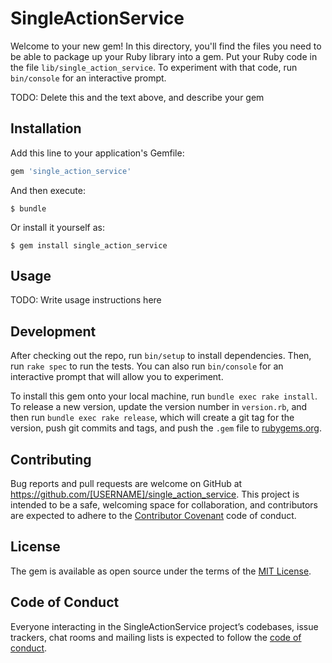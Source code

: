 # SingleActionService

Welcome to your new gem! In this directory, you'll find the files you need to be able to package up your Ruby library into a gem. Put your Ruby code in the file `lib/single_action_service`. To experiment with that code, run `bin/console` for an interactive prompt.

TODO: Delete this and the text above, and describe your gem

## Installation

Add this line to your application's Gemfile:

```ruby
gem 'single_action_service'
```

And then execute:

    $ bundle

Or install it yourself as:

    $ gem install single_action_service

## Usage

TODO: Write usage instructions here

## Development

After checking out the repo, run `bin/setup` to install dependencies. Then, run `rake spec` to run the tests. You can also run `bin/console` for an interactive prompt that will allow you to experiment.

To install this gem onto your local machine, run `bundle exec rake install`. To release a new version, update the version number in `version.rb`, and then run `bundle exec rake release`, which will create a git tag for the version, push git commits and tags, and push the `.gem` file to [rubygems.org](https://rubygems.org).

## Contributing

Bug reports and pull requests are welcome on GitHub at https://github.com/[USERNAME]/single_action_service. This project is intended to be a safe, welcoming space for collaboration, and contributors are expected to adhere to the [Contributor Covenant](http://contributor-covenant.org) code of conduct.

## License

The gem is available as open source under the terms of the [MIT License](https://opensource.org/licenses/MIT).

## Code of Conduct

Everyone interacting in the SingleActionService project’s codebases, issue trackers, chat rooms and mailing lists is expected to follow the [code of conduct](https://github.com/[USERNAME]/single_action_service/blob/master/CODE_OF_CONDUCT.md).
